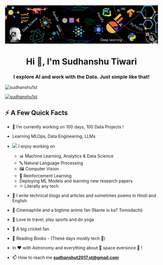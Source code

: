 ![](https://github.com/Sudhanshu1st/Sudhanshu1st/blob/main/LinkedIn%20Banner%20(1).png)
<h1 align="center">Hi 👋, I'm Sudhanshu Tiwari</h1>
<h3 align="center">I explore AI and work with the Data. Just simple like that!</h3>

<p align="left"> <img src="https://komarev.com/ghpvc/?username=sudhanshu1st&label=Profile%20views&color=0e75b6&style=flat" alt="sudhanshu1st" /> </p>

<p align="left"> <a href="https://github.com/ryo-ma/github-profile-trophy"><img src="https://github-profile-trophy.vercel.app/?username=sudhanshu1st" alt="sudhanshu1st" /></a> </p>

## ⚡️ A Few Quick Facts

- 🔭 I’m currently working on 100 days, 100 Data Projects !
- Learning MLOps, Data Engineering, LLMs 
- <img src="https://media.giphy.com/media/WUlplcMpOCEmTGBtBW/giphy.gif" width="30">  I enjoy working on
  - 📊 Machine Learning, Analytics & Data Science
  - 🔤 Natural Language Processing
  - 🖼 Computer Vision
  - 🤖 Reinforcement Learning
  - Deploying ML Models and learning new research papers 
  - ♾️ Literally any tech 
- 📝 I write technical blogs and articles and sometimes poems in Hindi and English
- 🎥 Cinemaphile and a bigtime anime fan (Nante iu ka? Tomodachi)
- 👟 Love to travel, play sports and do yoga
- 🏏 A big cricket fan
- :book: Reading Books - (These days mostly tech :slightly_smiling_face:)
- I​n​ :heart: with Astronomy and everything about :milky_way: space eversince :baby: !

- 📫 How to reach me **sudhanshut2017.st@gmail.com**
